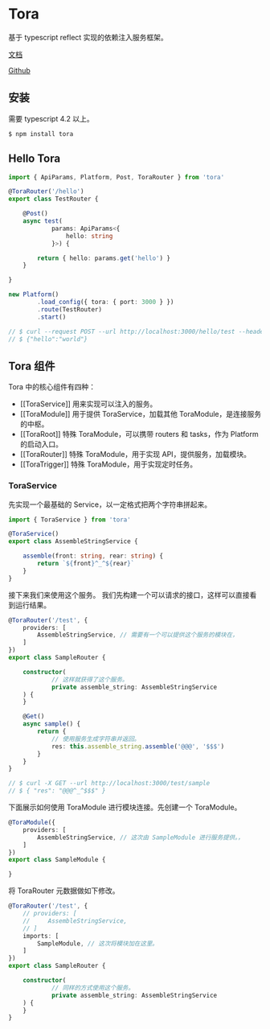 # Tora

基于 typescript reflect 实现的依赖注入服务框架。

[文档](https://isatiso.github.io/tora)

[Github](https://github.com/isatiso/tora)

## 安装

需要 typescript 4.2 以上。

```
$ npm install tora
```

## Hello Tora

```typescript
import { ApiParams, Platform, Post, ToraRouter } from 'tora'

@ToraRouter('/hello')
export class TestRouter {

    @Post()
    async test(
            params: ApiParams<{
                hello: string
            }>) {

        return { hello: params.get('hello') }
    }

}

new Platform()
        .load_config({ tora: { port: 3000 } })
        .route(TestRouter)
        .start()

// $ curl --request POST --url http://localhost:3000/hello/test --header 'Content-Type: application/json' --data '{ "hello": "world" }'
// $ {"hello":"world"}
```

## Tora 组件

Tora 中的核心组件有四种：

- [[ToraService]] 用来实现可以注入的服务。
- [[ToraModule]] 用于提供 ToraService，加载其他 ToraModule，是连接服务的中枢。
- [[ToraRoot]] 特殊 ToraModule，可以携带 routers 和 tasks，作为 Platform 的启动入口。
- [[ToraRouter]] 特殊 ToraModule，用于实现 API，提供服务，加载模块。
- [[ToraTrigger]] 特殊 ToraModule，用于实现定时任务。

### ToraService

先实现一个最基础的 Service，以一定格式把两个字符串拼起来。

```typescript
import { ToraService } from 'tora'

@ToraService()
export class AssembleStringService {

    assemble(front: string, rear: string) {
        return `${front}^_^${rear}`
    }
}
```

接下来我们来使用这个服务。 我们先构建一个可以请求的接口，这样可以直接看到运行结果。

```typescript
@ToraRouter('/test', {
    providers: [
        AssembleStringService, // 需要有一个可以提供这个服务的模块在，
    ]
})
export class SampleRouter {

    constructor(
            // 这样就获得了这个服务。
            private assemble_string: AssembleStringService
    ) {
    }

    @Get()
    async sample() {
        return {
            // 使用服务生成字符串并返回。
            res: this.assemble_string.assemble('@@@', '$$$')
        }
    }
}

// $ curl -X GET --url http://localhost:3000/test/sample
// $ { "res": "@@@^_^$$$" }
```

下面展示如何使用 ToraModule 进行模块连接。先创建一个 ToraModule。

```typescript
@ToraModule({
    providers: [
        AssembleStringService, // 这次由 SampleModule 进行服务提供。，
    ]
})
export class SampleModule {

}
```

将 ToraRouter 元数据做如下修改。

```typescript
@ToraRouter('/test', {
    // providers: [
    //     AssembleStringService,
    // ]
    imports: [
        SampleModule, // 这次将模块加在这里。
    ]
})
export class SampleRouter {

    constructor(
            // 同样的方式使用这个服务。
            private assemble_string: AssembleStringService
    ) {
    }
}
```






